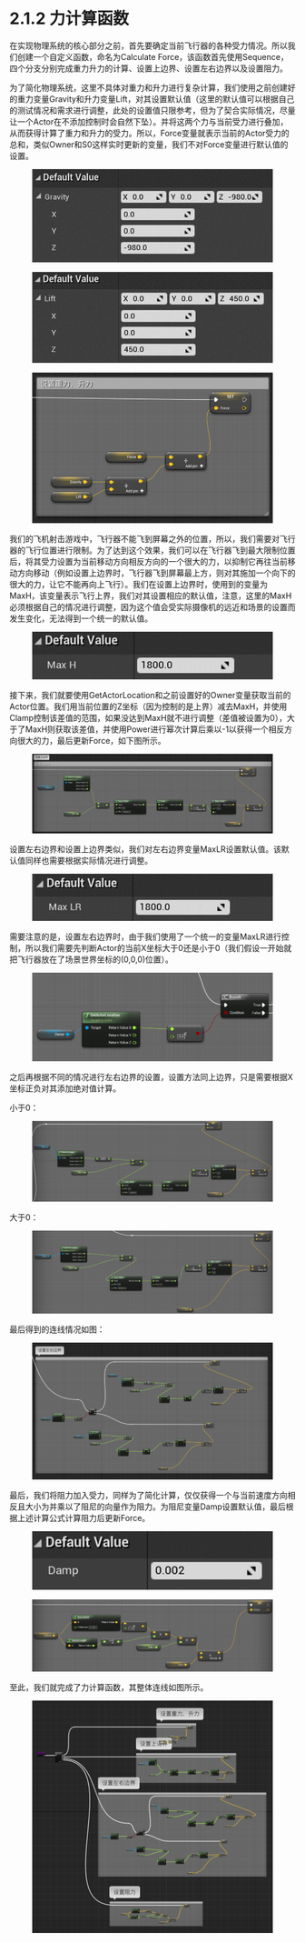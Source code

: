 # 2.1.2 力计算函数

在实现物理系统的核心部分之前，首先要确定当前飞行器的各种受力情况。所以我们创建一个自定义函数，命名为Calculate Force，该函数首先使用Sequence，四个分支分别完成重力升力的计算、设置上边界、设置左右边界以及设置阻力。

为了简化物理系统，这里不具体对重力和升力进行复杂计算，我们使用之前创建好的重力变量Gravity和升力变量Lift，对其设置默认值（这里的默认值可以根据自己的测试情况和需求进行调整，此处的设置值只限参考，但为了契合实际情况，尽量让一个Actor在不添加控制时会自然下坠）。并将这两个力与当前受力进行叠加，从而获得计算了重力和升力的受力。所以，Force变量就表示当前的Actor受力的总和，类似Owner和S0这样实时更新的变量，我们不对Force变量进行默认值的设置。

<figure><img src="../../.gitbook/assets/image (26).png" alt=""><figcaption></figcaption></figure>

<figure><img src="../../.gitbook/assets/image (39).png" alt=""><figcaption></figcaption></figure>

<figure><img src="../../.gitbook/assets/image (52).png" alt=""><figcaption></figcaption></figure>

我们的飞机射击游戏中，飞行器不能飞到屏幕之外的位置，所以，我们需要对飞行器的飞行位置进行限制。为了达到这个效果，我们可以在飞行器飞到最大限制位置后，将其受力设置为当前移动方向相反方向的一个很大的力，以抑制它再往当前移动方向移动（例如设置上边界时，飞行器飞到屏幕最上方，则对其施加一个向下的很大的力，让它不能再向上飞行）。我们在设置上边界时，使用到的变量为MaxH，该变量表示飞行上界，我们对其设置相应的默认值，注意，这里的MaxH必须根据自己的情况进行调整，因为这个值会受实际摄像机的远近和场景的设置而发生变化，无法得到一个统一的默认值。

<figure><img src="../../.gitbook/assets/image (71).png" alt=""><figcaption></figcaption></figure>

接下来，我们就要使用GetActorLocation和之前设置好的Owner变量获取当前的Actor位置。我们用当前位置的Z坐标（因为控制的是上界）减去MaxH，并使用Clamp控制该差值的范围，如果没达到MaxH就不进行调整（差值被设置为0），大于了MaxH则获取该差值，并使用Power进行幂次计算后乘以-1以获得一个相反方向很大的力，最后更新Force，如下图所示。

<figure><img src="../../.gitbook/assets/image (6).png" alt=""><figcaption></figcaption></figure>

设置左右边界和设置上边界类似，我们对左右边界变量MaxLR设置默认值。该默认值同样也需要根据实际情况进行调整。

<figure><img src="../../.gitbook/assets/image (32).png" alt=""><figcaption></figcaption></figure>

需要注意的是，设置左右边界时，由于我们使用了一个统一的变量MaxLR进行控制，所以我们需要先判断Actor的当前X坐标大于0还是小于0（我们假设一开始就把飞行器放在了场景世界坐标的(0,0,0)位置）。

<figure><img src="../../.gitbook/assets/image (51).png" alt=""><figcaption></figcaption></figure>

之后再根据不同的情况进行左右边界的设置，设置方法同上边界，只是需要根据X坐标正负对其添加绝对值计算。

小于0：

<figure><img src="../../.gitbook/assets/image (82).png" alt=""><figcaption></figcaption></figure>

大于0：

<figure><img src="../../.gitbook/assets/image (14).png" alt=""><figcaption></figcaption></figure>

最后得到的连线情况如图：

<figure><img src="../../.gitbook/assets/image (15).png" alt=""><figcaption></figcaption></figure>

最后，我们将阻力加入受力，同样为了简化计算，仅仅获得一个与当前速度方向相反且大小为并乘以了阻尼的向量作为阻力。为阻尼变量Damp设置默认值，最后根据上述计算公式计算阻力后更新Force。

<figure><img src="../../.gitbook/assets/image (36).png" alt=""><figcaption></figcaption></figure>

<figure><img src="../../.gitbook/assets/image (88).png" alt=""><figcaption></figcaption></figure>

至此，我们就完成了力计算函数，其整体连线如图所示。

<figure><img src="../../.gitbook/assets/image (55).png" alt=""><figcaption></figcaption></figure>

